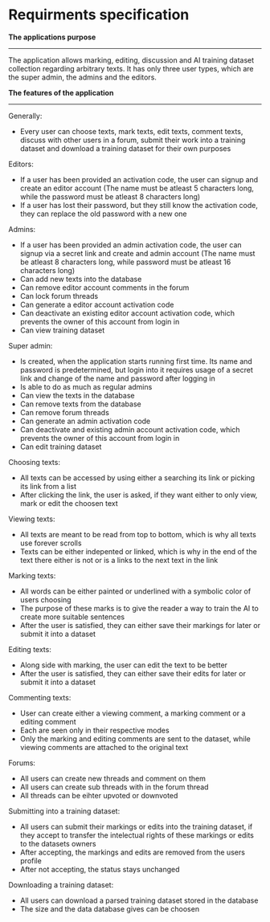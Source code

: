 # Requirments specification

**The applications purpose**

---

The application allows marking, editing, discussion and AI training dataset collection regarding arbitrary texts. It has only three user types, which are the super admin, the admins and the editors.

**The features of the application**

---

Generally:

- Every user can choose texts, mark texts, edit texts, comment texts, discuss with other users in a forum, submit their work into a training dataset and download a training dataset for their own purposes

Editors:

- If a user has been provided an activation code, the user can signup and create an editor account (The name must be atleast 5 characters long, while the password must be atleast 8 characters long)
- If a user has lost their password, but they still know the activation code, they can replace the old password with a new one

Admins:

- If a user has been provided an admin activation code, the user can signup via a secret link and create and admin account (The name must be atleast 8 characters long, while password must be atleast 16 characters long)
- Can add new texts into the database
- Can remove editor account comments in the forum
- Can lock forum threads
- Can generate a editor account activation code
- Can deactivate an existing editor account activation code, which prevents the owner of this account from login in
- Can view training dataset

Super admin:

- Is created, when the application starts running first time. Its name and password is predetermined, but login into it requires usage of a secret link and change of the name and password after logging in
- Is able to do as much as regular admins
- Can view the texts in the database
- Can remove texts from the database
- Can remove forum threads
- Can generate an admin activation code 
- Can deactivate and existing admin account activation code, which prevents the owner of this account from login in
- Can edit training dataset

Choosing texts:

- All texts can be accessed by using either a searching its link or picking its link from a list
- After clicking the link, the user is asked, if they want either to only view, mark or edit the choosen text

Viewing texts:

- All texts are meant to be read from top to bottom, which is why all texts use forever scrolls
- Texts can be either indepented or linked, which is why in the end of the text there either is not or is a links to the next text in the link

Marking texts:

- All words can be either painted or underlined with a symbolic color of users choosing
- The purpose of these marks is to give the reader a way to train the AI to create more suitable sentences
- After the user is satisfied, they can either save their markings for later or submit it into a dataset

Editing texts:

- Along side with marking, the user can edit the text to be better
- After the user is satisfied, they can either save their edits for later or submit it into a dataset

Commenting texts:

- User can create either a viewing comment, a marking comment or a editing comment
- Each are seen only in their respective modes
- Only the marking and editing comments are sent to the dataset, while viewing comments are attached to the original text

Forums:

- All users can create new threads and comment on them
- All users can create sub threads with in the forum thread
- All threads can be eihter upvoted or downvoted
  
Submitting into a training dataset:

- All users can submit their markings or edits into the training dataset, if they accept to transfer the intelectual rights of these markings or edits to the datasets owners
- After accepting, the markings and edits are removed from the users profile
- After not accepting, the status stays unchanged

Downloading a training dataset:

- All users can download a parsed training dataset stored in the database
- The size and the data database gives can be choosen




 
